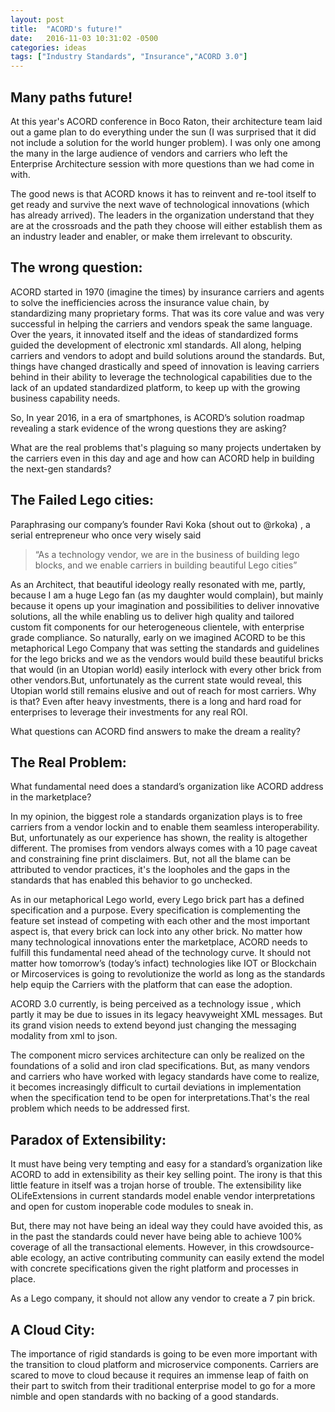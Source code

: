 ```yaml
---
layout: post
title:  "ACORD's future!"
date:   2016-11-03 10:31:02 -0500
categories: ideas
tags: ["Industry Standards", "Insurance","ACORD 3.0"]
---
```


## Many paths future!
  
At this year's ACORD conference in Boco Raton, their architecture team laid out a game plan to do everything under the sun (I was surprised that it did not include a solution for the world hunger problem). I was only one among the many in the large audience of vendors and carriers who left the Enterprise Architecture session with more questions than we had come in with.
  
The good news is that ACORD knows it has to reinvent and re-tool itself to get ready and survive the next wave of technological innovations (which has already arrived). The leaders in the organization understand that they are at the crossroads and the path they choose will either establish them as an industry leader and enabler, or make them irrelevant to obscurity.
  
## The wrong question:
  
ACORD started in 1970 (imagine the times) by insurance carriers and agents to solve the inefficiencies across the insurance value chain, by standardizing many proprietary forms. That was its core value and was very successful in helping the carriers and vendors speak the same language. Over the years, it innovated itself and the ideas of standardized forms guided the development of electronic xml standards. All along, helping carriers and vendors to adopt and build solutions around the standards. But, things have changed drastically and speed of innovation is leaving carriers behind in their ability to leverage the technological capabilities due to the lack of an updated standardized platform, to keep up with the growing business capability needs.
  
So, In year 2016, in a era of smartphones, is ACORD’s solution roadmap revealing a stark evidence of the wrong questions they are asking?
  
What are the real problems that's plaguing so many projects undertaken by the carriers even in this day and age and how can ACORD help in building the next-gen standards?
  
## The Failed Lego cities:
  
Paraphrasing our company’s founder Ravi Koka (shout out to @rkoka) , a serial entrepreneur who once very wisely said

> “As a technology vendor, we are in the business of building lego blocks, and we enable carriers in building beautiful Lego cities”
  
As an Architect, that beautiful ideology really resonated with me, partly, because I am a huge Lego fan (as my daughter would complain), but mainly because it opens up your imagination and possibilities to deliver innovative solutions, all the while enabling us to deliver high quality and tailored custom fit  components for our heterogeneous clientele, with enterprise grade compliance. So naturally, early on we imagined ACORD to be this metaphorical Lego Company that was setting the standards and guidelines for the lego bricks and we as the vendors would build these beautiful bricks that would (in an Utopian world) easily interlock with every other brick from other vendors.But, unfortunately as the current state would reveal, this Utopian world still remains elusive and out of reach for most carriers. Why is that? Even after heavy investments, there is a long and hard road for enterprises to leverage their investments for any real ROI.
  
What questions can ACORD find answers to make the dream a reality?
  
## The Real Problem:
  
What fundamental need does a standard’s organization like ACORD address in the marketplace?
  
In my opinion, the biggest role a standards organization plays is to free carriers from a vendor lockin and to enable them seamless interoperability. But, unfortunately as our experience has shown, the reality is altogether different. The promises from vendors always comes with a 10 page caveat and constraining fine print disclaimers. But, not all the blame can be attributed to vendor practices, it's the loopholes and the gaps in the standards that has enabled this behavior to go unchecked.
  
As in our metaphorical Lego world, every Lego brick part has a defined specification and a purpose. Every specification is complementing the feature set instead of competing with each other and the most important aspect is, that every brick can lock into any other brick. No matter how many technological innovations enter the marketplace, ACORD needs to fulfill this fundamental need ahead of the technology curve. It should not matter how tomorrow’s (today’s infact) technologies like IOT or Blockchain or Mircoservices is going to revolutionize the world as long as the standards help equip the Carriers with the platform that can ease the adoption.
  
ACORD 3.0 currently, is being perceived as a technology issue , which partly it may be due to issues in its legacy heavyweight XML messages. But its grand vision needs to extend beyond just changing the messaging modality from xml to json.
  
The component micro services architecture can only be realized on the foundations of a solid and iron clad specifications.  But, as many vendors and carriers who have worked with legacy standards have come to realize, it becomes increasingly difficult to curtail deviations in implementation when the specification tend to be open for interpretations.That's the real problem which needs to be addressed first.
  
## Paradox of Extensibility:
  
It must have being very tempting and easy for a standard’s organization like ACORD to add in extensibility as their key selling point. The irony is that this little feature in itself was a trojan horse of trouble. The extensibility like OLifeExtensions in current standards model enable vendor interpretations and open for custom inoperable code modules to sneak in.
  
But, there may not have being an ideal way they could have avoided this, as in the past the standards could never have being able to achieve 100% coverage of all the transactional elements. However, in this crowdsource-able ecology, an  active contributing community can easily extend the model with concrete specifications given the right platform and processes in place.
  
As a Lego company, it should not allow any vendor to create a 7 pin brick.
  
## A Cloud City:
  
The importance of rigid standards is going to be even more important with the transition to cloud platform and microservice components. Carriers are scared to move to cloud because it requires an immense leap of faith on their part to switch from their traditional enterprise model to go for a more nimble and open standards with no backing of a good standards.

